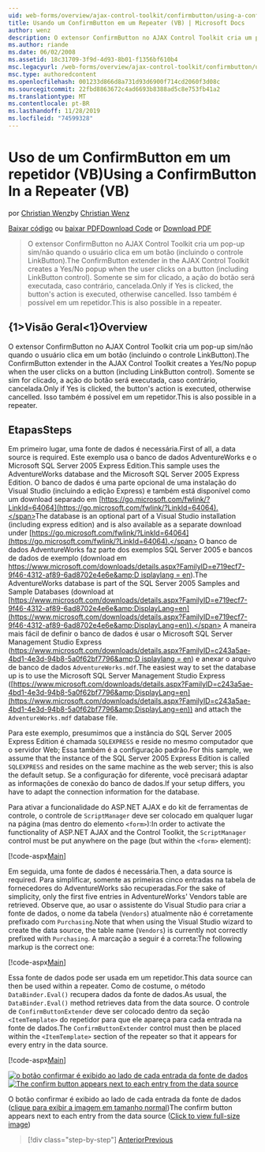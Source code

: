```yaml
---
uid: web-forms/overview/ajax-control-toolkit/confirmbutton/using-a-confirmbutton-in-a-repeater-vb
title: Usando um ConfirmButton em um Repeater (VB) | Microsoft Docs
author: wenz
description: O extensor ConfirmButton no AJAX Control Toolkit cria um pop-up sim/não quando o usuário clica em um botão (incluindo o controle LinkButton). Somente se sim for...
ms.author: riande
ms.date: 06/02/2008
ms.assetid: 18c31709-3f9d-4d93-8b01-f1356bf610b4
msc.legacyurl: /web-forms/overview/ajax-control-toolkit/confirmbutton/using-a-confirmbutton-in-a-repeater-vb
msc.type: authoredcontent
ms.openlocfilehash: 001233d866d8a731d93d6900f714cd2060f3d08c
ms.sourcegitcommit: 22fbd8863672c4ad6693b8388ad5c8e753fb41a2
ms.translationtype: MT
ms.contentlocale: pt-BR
ms.lasthandoff: 11/28/2019
ms.locfileid: "74599328"
---
```

# <a name="using-a-confirmbutton-in-a-repeater-vb"></a><span data-ttu-id="348af-104">Uso de um ConfirmButton em um repetidor (VB)</span><span class="sxs-lookup"><span data-stu-id="348af-104">Using a ConfirmButton In a Repeater (VB)</span></span>

<span data-ttu-id="348af-105">por [Christian Wenz](https://github.com/wenz)</span><span class="sxs-lookup"><span data-stu-id="348af-105">by [Christian Wenz](https://github.com/wenz)</span></span>

<span data-ttu-id="348af-106">[Baixar código](https://download.microsoft.com/download/8/6/d/86dea6c6-bb92-4fa6-aa14-f8c0f82100f5/ConfirmButton1.vb.zip) ou [baixar PDF](https://download.microsoft.com/download/b/6/a/b6ae89ee-df69-4c87-9bfb-ad1eb2b23373/confirmbutton1VB.pdf)</span><span class="sxs-lookup"><span data-stu-id="348af-106">[Download Code](https://download.microsoft.com/download/8/6/d/86dea6c6-bb92-4fa6-aa14-f8c0f82100f5/ConfirmButton1.vb.zip) or [Download PDF](https://download.microsoft.com/download/b/6/a/b6ae89ee-df69-4c87-9bfb-ad1eb2b23373/confirmbutton1VB.pdf)</span></span>

> <span data-ttu-id="348af-107">O extensor ConfirmButton no AJAX Control Toolkit cria um pop-up sim/não quando o usuário clica em um botão (incluindo o controle LinkButton).</span><span class="sxs-lookup"><span data-stu-id="348af-107">The ConfirmButton extender in the AJAX Control Toolkit creates a Yes/No popup when the user clicks on a button (including LinkButton control).</span></span> <span data-ttu-id="348af-108">Somente se sim for clicado, a ação do botão será executada, caso contrário, cancelada.</span><span class="sxs-lookup"><span data-stu-id="348af-108">Only if Yes is clicked, the button's action is executed, otherwise cancelled.</span></span> <span data-ttu-id="348af-109">Isso também é possível em um repetidor.</span><span class="sxs-lookup"><span data-stu-id="348af-109">This is also possible in a repeater.</span></span>

## <a name="overview"></a><span data-ttu-id="348af-110">{1&gt;Visão Geral&lt;1}</span><span class="sxs-lookup"><span data-stu-id="348af-110">Overview</span></span>

<span data-ttu-id="348af-111">O extensor ConfirmButton no AJAX Control Toolkit cria um pop-up sim/não quando o usuário clica em um botão (incluindo o controle LinkButton).</span><span class="sxs-lookup"><span data-stu-id="348af-111">The ConfirmButton extender in the AJAX Control Toolkit creates a Yes/No popup when the user clicks on a button (including LinkButton control).</span></span> <span data-ttu-id="348af-112">Somente se sim for clicado, a ação do botão será executada, caso contrário, cancelada.</span><span class="sxs-lookup"><span data-stu-id="348af-112">Only if Yes is clicked, the button's action is executed, otherwise cancelled.</span></span> <span data-ttu-id="348af-113">Isso também é possível em um repetidor.</span><span class="sxs-lookup"><span data-stu-id="348af-113">This is also possible in a repeater.</span></span>

## <a name="steps"></a><span data-ttu-id="348af-114">Etapas</span><span class="sxs-lookup"><span data-stu-id="348af-114">Steps</span></span>

<span data-ttu-id="348af-115">Em primeiro lugar, uma fonte de dados é necessária.</span><span class="sxs-lookup"><span data-stu-id="348af-115">First of all, a data source is required.</span></span> <span data-ttu-id="348af-116">Este exemplo usa o banco de dados AdventureWorks e o Microsoft SQL Server 2005 Express Edition.</span><span class="sxs-lookup"><span data-stu-id="348af-116">This sample uses the AdventureWorks database and the Microsoft SQL Server 2005 Express Edition.</span></span> <span data-ttu-id="348af-117">O banco de dados é uma parte opcional de uma instalação do Visual Studio (incluindo a edição Express) e também está disponível como um download separado em [https://go.microsoft.com/fwlink/?LinkId=64064](https://go.microsoft.com/fwlink/?LinkId=64064).</span><span class="sxs-lookup"><span data-stu-id="348af-117">The database is an optional part of a Visual Studio installation (including express edition) and is also available as a separate download under [https://go.microsoft.com/fwlink/?LinkId=64064](https://go.microsoft.com/fwlink/?LinkId=64064).</span></span> <span data-ttu-id="348af-118">O banco de dados AdventureWorks faz parte dos exemplos SQL Server 2005 e bancos de dados de exemplo (download em [https://www.microsoft.com/downloads/details.aspx?FamilyID=e719ecf7-9f46-4312-af89-6ad8702e4e6e&amp;D isplaylang = en](https://www.microsoft.com/downloads/details.aspx?FamilyID=e719ecf7-9f46-4312-af89-6ad8702e4e6e&amp;DisplayLang=en)).</span><span class="sxs-lookup"><span data-stu-id="348af-118">The AdventureWorks database is part of the SQL Server 2005 Samples and Sample Databases (download at [https://www.microsoft.com/downloads/details.aspx?FamilyID=e719ecf7-9f46-4312-af89-6ad8702e4e6e&amp;DisplayLang=en](https://www.microsoft.com/downloads/details.aspx?FamilyID=e719ecf7-9f46-4312-af89-6ad8702e4e6e&amp;DisplayLang=en)).</span></span> <span data-ttu-id="348af-119">A maneira mais fácil de definir o banco de dados é usar o Microsoft SQL Server Management Studio Express ([https://www.microsoft.com/downloads/details.aspx?FamilyID=c243a5ae-4bd1-4e3d-94b8-5a0f62bf7796&amp;D isplaylang = en](https://www.microsoft.com/downloads/details.aspx?FamilyID=c243a5ae-4bd1-4e3d-94b8-5a0f62bf7796&amp;DisplayLang=en)) e anexar o arquivo de banco de dados `AdventureWorks.mdf`.</span><span class="sxs-lookup"><span data-stu-id="348af-119">The easiest way to set the database up is to use the Microsoft SQL Server Management Studio Express ([https://www.microsoft.com/downloads/details.aspx?FamilyID=c243a5ae-4bd1-4e3d-94b8-5a0f62bf7796&amp;DisplayLang=en](https://www.microsoft.com/downloads/details.aspx?FamilyID=c243a5ae-4bd1-4e3d-94b8-5a0f62bf7796&amp;DisplayLang=en)) and attach the `AdventureWorks.mdf` database file.</span></span>

<span data-ttu-id="348af-120">Para este exemplo, presumimos que a instância do SQL Server 2005 Express Edition é chamada `SQLEXPRESS` e reside no mesmo computador que o servidor Web; Essa também é a configuração padrão.</span><span class="sxs-lookup"><span data-stu-id="348af-120">For this sample, we assume that the instance of the SQL Server 2005 Express Edition is called `SQLEXPRESS` and resides on the same machine as the web server; this is also the default setup.</span></span> <span data-ttu-id="348af-121">Se a configuração for diferente, você precisará adaptar as informações de conexão do banco de dados.</span><span class="sxs-lookup"><span data-stu-id="348af-121">If your setup differs, you have to adapt the connection information for the database.</span></span>

<span data-ttu-id="348af-122">Para ativar a funcionalidade do ASP.NET AJAX e do kit de ferramentas de controle, o controle de `ScriptManager` deve ser colocado em qualquer lugar na página (mas dentro do elemento `<form>`):</span><span class="sxs-lookup"><span data-stu-id="348af-122">In order to activate the functionality of ASP.NET AJAX and the Control Toolkit, the `ScriptManager` control must be put anywhere on the page (but within the `<form>` element):</span></span>

[!code-aspx[Main](using-a-confirmbutton-in-a-repeater-vb/samples/sample1.aspx)]

<span data-ttu-id="348af-123">Em seguida, uma fonte de dados é necessária.</span><span class="sxs-lookup"><span data-stu-id="348af-123">Then, a data source is required.</span></span> <span data-ttu-id="348af-124">Para simplificar, somente as primeiras cinco entradas na tabela de fornecedores do AdventureWorks são recuperadas.</span><span class="sxs-lookup"><span data-stu-id="348af-124">For the sake of simplicity, only the first five entries in AdventureWorks' Vendors table are retrieved.</span></span> <span data-ttu-id="348af-125">Observe que, ao usar o assistente do Visual Studio para criar a fonte de dados, o nome da tabela (`Vendors`) atualmente não é corretamente prefixado com `Purchasing`.</span><span class="sxs-lookup"><span data-stu-id="348af-125">Note that when using the Visual Studio wizard to create the data source, the table name (`Vendors`) is currently not correctly prefixed with `Purchasing`.</span></span> <span data-ttu-id="348af-126">A marcação a seguir é a correta:</span><span class="sxs-lookup"><span data-stu-id="348af-126">The following markup is the correct one:</span></span>

[!code-aspx[Main](using-a-confirmbutton-in-a-repeater-vb/samples/sample2.aspx)]

<span data-ttu-id="348af-127">Essa fonte de dados pode ser usada em um repetidor.</span><span class="sxs-lookup"><span data-stu-id="348af-127">This data source can then be used within a repeater.</span></span> <span data-ttu-id="348af-128">Como de costume, o método `DataBinder.Eval()` recupera dados da fonte de dados.</span><span class="sxs-lookup"><span data-stu-id="348af-128">As usual, the `DataBinder.Eval()` method retrieves data from the data source.</span></span> <span data-ttu-id="348af-129">O controle de `ConfirmButtonExtender` deve ser colocado dentro da seção `<ItemTemplate>` do repetidor para que ele apareça para cada entrada na fonte de dados.</span><span class="sxs-lookup"><span data-stu-id="348af-129">The `ConfirmButtonExtender` control must then be placed within the `<ItemTemplate>` section of the repeater so that it appears for every entry in the data source.</span></span>

[!code-aspx[Main](using-a-confirmbutton-in-a-repeater-vb/samples/sample3.aspx)]

<span data-ttu-id="348af-130">[![o botão confirmar é exibido ao lado de cada entrada da fonte de dados](using-a-confirmbutton-in-a-repeater-vb/_static/image2.png)](using-a-confirmbutton-in-a-repeater-vb/_static/image1.png)</span><span class="sxs-lookup"><span data-stu-id="348af-130">[![The confirm button appears next to each entry from the data source](using-a-confirmbutton-in-a-repeater-vb/_static/image2.png)](using-a-confirmbutton-in-a-repeater-vb/_static/image1.png)</span></span>

<span data-ttu-id="348af-131">O botão confirmar é exibido ao lado de cada entrada da fonte de dados ([clique para exibir a imagem em tamanho normal](using-a-confirmbutton-in-a-repeater-vb/_static/image3.png))</span><span class="sxs-lookup"><span data-stu-id="348af-131">The confirm button appears next to each entry from the data source ([Click to view full-size image](using-a-confirmbutton-in-a-repeater-vb/_static/image3.png))</span></span>

> [!div class="step-by-step"]
> [<span data-ttu-id="348af-132">Anterior</span><span class="sxs-lookup"><span data-stu-id="348af-132">Previous</span></span>](using-a-confirmbutton-in-a-repeater-cs.md)
